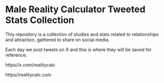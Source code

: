 # Male Reality Calculator Tweeted Stats Collection

This repository is a collection of studies and stats related to relationships and attraction, gathered to share on social media.

Each day we post tweets on X and this is where they will be saved for reference.

https//x.com/realitycalc

https//realitycalc.com
